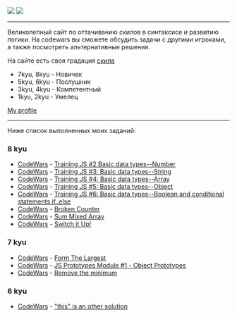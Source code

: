 ![](https://www.codewars.com/assets/logos/logo-square-red-big-c74ae0e7a89b33acd3beb1f08229630391934650e3bbd30ddc40e8be5bbfc71e.png)
![](https://images.app.goo.gl/rvjEBYevT7VEBHMr9)

---

Великолепный сайт по оттачиванию скилов в синтаксисе и развитию логики. На codewars вы сможете обсудить задачи с другими игроками, а также посмотреть альтернативные решения.

На сайте есть своя градация [скила](https://www.codewars.com/about)

- 7kyu, 8kyu - Новичек
- 5kyu, 6kyu - Послушник
- 3kyu, 4kyu - Компетентный
- 1kyu, 2kyu - Умелец

[My profile](https://www.codewars.com/users/Rubis-7)

---

Ниже список выполненных моих заданий:

### <a name="8kyu">8 kyu</a>
  * [CodeWars](https://www.codewars.com/kata/571edd157e8954bab500032d) - [Training JS #2 Basic data types--Number](./SolutionsJS/8kyu/TrainingJS2BasicDataTypesNumber.js)
  * [CodeWars](https://www.codewars.com/kata/571edea4b625edcb51000d8e) - [Training JS #3: Basic data types--String](./SolutionsJS/8kyu/TrainingJS3BasicDataTypesString.js)
  * [CodeWars](https://www.codewars.com/kata/571effabb625ed9b0600107a) - [Training JS #4: Basic data types--Array](./SolutionsJS/8kyu/TrainingJS4BasicDataTypesArray.js)
  * [CodeWars](https://www.codewars.com/kata/571f1eb77e8954a812000837) - [Training JS #5: Basic data types--Object](./SolutionsJS/8kyu/TrainingJS5BasicDataTypesObject.js)
  * [CodeWars](https://www.codewars.com/kata/571f832f07363d295d001ba8) - [Training JS #6: Basic data types--Boolean and conditional statements if..else](./SolutionsJS/8kyu/TrainingJS6BasicDataTypesBooleanAndConditionalStatementsIfElse.js)
  * [CodeWars](https://www.codewars.com/kata/526471539d52735c620000c6/javascript) - [Broken Counter](./SolutionsJS/8kyu/BrokenCounter.js)
  * [CodeWars](https://www.codewars.com/kata/57eaeb9578748ff92a000009/javascript) - [Sum Mixed Array](./SolutionsJS/8kyu/SumMixedArray.js)
  * [CodeWars](https://www.codewars.com/kata/5808dcb8f0ed42ae34000031/javascript) - [Switch it Up!](./SolutionsJS/8kyu/SwitchItUp!.js)
### <a name="7kyu">7 kyu</a>
  * [CodeWars](https://www.codewars.com/kata/5a4ea304b3bfa89a9900008e/javascript) - [Form The Largest](./SolutionsJS/7kyu/FormTheLargest.js)
  * [CodeWars](https://www.codewars.com/kata/557e508a47c7e9adf9000062/javascript) - [JS Prototypes Module #1 - Object Prototypes](./SolutionsJS/7kyu/JSPrototypesModule1ObjectPrototypes.js)
  * [CodeWars](https://www.codewars.com/kata/563cf89eb4747c5fb100001b) - [Remove the minimum](./SolutionsJS/7kyu/RemoveTheMinimum.js)
  ### <a name="6kyu">6 kyu</a>
  * [CodeWars](https://www.codewars.com/kata/54834b3559e638b39d0009a2/solutions/javascript) - ["this" is an other solution](./SolutionsJS/6kyu/thisIsAnOtherSolution.js)
